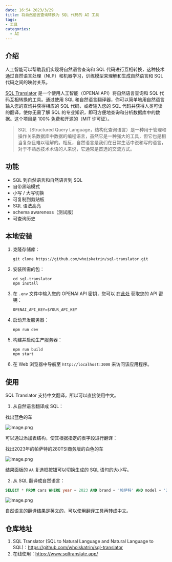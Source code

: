 ```yaml
---
date: 16:54 2023/3/29
title: 将自然语言查询转换为 SQL 代码的 AI 工具
tags:
- 工具
categories:  - AI
---
```

## 介绍
人工智能可以帮助我们实现将自然语言查询和 SQL 代码进行互相转换，这种技术通过自然语言处理（NLP）和机器学习，训练模型来理解和生成自然语言和 SQL 代码之间的映射关系。

[SQL Translator](https://www.sqltranslate.app/) 是一个使用人工智能（OPENAI API）将自然语言查询和 SQL 代码互相转换的工具。通过使用 SQL 和自然语言翻译器，你可以简单地用自然语言输入您的查询并获得相应的 SQL 代码，或者输入您的 SQL 代码并获得人类可读的翻译，使你无需了解 SQL 的专业知识，即可方便地查询和分析数据库中的数据。这个项目是 100% 免费和开源的（MIT 许可证）。

> SQL（Structured Query Language，结构化查询语言）是一种用于管理和操作关系数据库中数据的编程语言，虽然它是一种强大的工具，但它也是相当复杂且难以理解的。相反，自然语言是我们在日常生活中说和写的语言，对于不熟悉技术术语的人来说，它通常是首选的交流方式。

## 功能
- SQL 到自然语言和自然语言到 SQL
- 自带黑暗模式
- 小写 / 大写切换
- 可复制到剪贴板
- SQL 语法高亮
- schema awareness（测试版）
- 可查询历史

## 本地安装
1. 克隆存储库：
    ```
    git clone https://github.com/whoiskatrin/sql-translator.git
    ```
2. 安装所需的包：
    ```
    cd sql-translator
    npm install
    ```
3. 在 `.env` 文件中输入您的 OPENAI API 密钥，您可以 [在此处](https://beta.openai.com/account/api-keys) 获取您的 API 密钥：
    ```
    OPENAI_API_KEY=$YOUR_API_KEY
    ```
4. 启动开发服务器：
    ```
    npm run dev
    ```
5. 构建并启动生产服务器：
    ```
    npm run build
    npm start
    ```
6. 在 Web 浏览器中导航至 `http://localhost:3000` 来访问该应用程序。

## 使用
SQL Translator 支持中文翻译，所以可以直接使用中文。
1. 从自然语言翻译成 SQL：

找出蓝色的车

![image.png](https://p3-juejin.byteimg.com/tos-cn-i-k3u1fbpfcp/bad1c29bcccb4e9f9527743d433dfb07~tplv-k3u1fbpfcp-watermark.image?)

可以通过添加表结构，使其根据指定的表字段进行翻译：

找出2023年的帕萨特的280TSI商务版的白色的车

![image.png](https://p6-juejin.byteimg.com/tos-cn-i-k3u1fbpfcp/3c668b74b24e41f88cda0b4d050ac068~tplv-k3u1fbpfcp-watermark.image?)

结果面板的 `AA` 复选框按钮可以切换生成的 SQL 语句的大小写。

2. 从 SQL 翻译成自然语言：

```sql
SELECT * FROM cars WHERE year = 2023 AND brand = '帕萨特' AND model = '280TSI商务版' AND color = '白色';
```

![image.png](https://p9-juejin.byteimg.com/tos-cn-i-k3u1fbpfcp/02c159534b7b43fcba27e5483ea95058~tplv-k3u1fbpfcp-watermark.image?)

自然语言的翻译结果是英文的，可以使用翻译工具再转成中文。

## 仓库地址
1. SQL Translator (SQL to Natural Language and Natural Language to SQL)：https://github.com/whoiskatrin/sql-translator
2. 在线使用：https://www.sqltranslate.app/